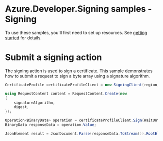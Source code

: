 # Azure.Developer.Signing samples - Signing

To use these samples, you'll first need to set up resources. See [getting started](https://github.com/Azure/azure-sdk-for-net/blob/main/sdk/trustedsigning/Azure.Developer.Signing/README.md#getting-started) for details.

# Submit a signing action

The signing action is used to sign a certificate. This sample demonstrates how to submit a request to sign a byte array using a signature algorithm.

```C# Snippet:Azure_Developer_Signing_SigningBytes
CertificateProfile certificateProfileClient = new SigningClient(region, credential).GetCertificateProfileClient();

using RequestContent content = RequestContent.Create(new
{
    signatureAlgorithm,
    digest,
});

Operation<BinaryData> operation = certificateProfileClient.Sign(WaitUntil.Completed, accountName, profileName, content);
BinaryData responseData = operation.Value;

JsonElement result = JsonDocument.Parse(responseData.ToStream()).RootElement;
```
